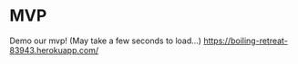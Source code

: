 # MVP
Demo our mvp! (May take a few seconds to load...)
https://boiling-retreat-83943.herokuapp.com/
